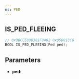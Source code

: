 ```yaml
---
ns: PED
---
```

## IS_PED_FLEEING

```c
// 0xBBCCE00B381F8482 0x85D813C6
BOOL IS_PED_FLEEING(Ped ped);
```

## Parameters
* **ped**:
